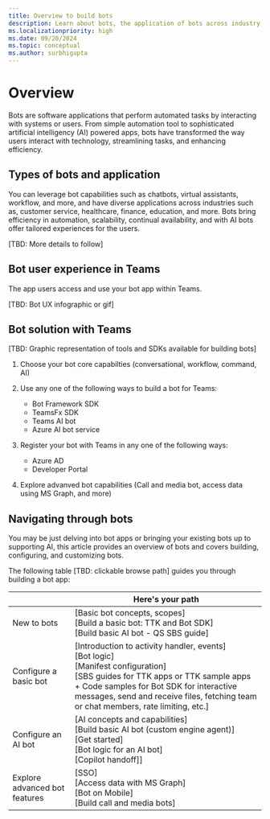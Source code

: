 ```yaml
---
title: Overview to build bots
description: Learn about bots, the application of bots across industry, build familiarity with bots in Teams environment and bot development SDKs and libraries. It offers a map through the module to help you navigate through various tasks for building a bot.
ms.localizationpriority: high
ms.date: 09/20/2024
ms.topic: conceptual
ms.author: surbhigupta
---
```


# Overview

Bots are software applications that perform automated tasks by interacting with systems or users. From simple automation tool to sophisticated artificial intelligency (AI) powered apps, bots have transformed the way users interact with technology, streamlining tasks, and enhancing efficiency.

## Types of bots and application

You can leverage bot capabilities such as chatbots, virtual assistants, workflow, and more, and have diverse applications across industries such as, customer service, healthcare, finance, education, and more. Bots bring efficiency in automation, scalability, continual availability, and with AI bots offer tailored experiences for the users.

[TBD: More details to follow]

## Bot user experience in Teams

The app users access and use your bot app within Teams.

[TBD: Bot UX infographic or gif]

## Bot solution with Teams

[TBD: Graphic representation of tools and SDKs available for building bots]

1. Choose your bot core capabilties (conversational, workflow, command, AI)
1. Use any one of the following ways to build a bot for Teams:

    * Bot Framework SDK
    * TeamsFx SDK
    * Teams AI bot
    * Azure AI bot service

1. Register your bot with Teams in any one of the following ways:

    * Azure AD
    * Developer Portal

1. Explore advanved bot capabilities (Call and media bot, access data using MS Graph, and more)

## Navigating through bots

You may be just delving into bot apps or bringing your existing bots up to supporting AI, this article provides an overview of bots and covers building, configuring, and customizing bots.

The following table [TBD: clickable browse path] guides you through building a bot app:

| | Here's your path |
| --- | --- |
| New to bots | [Basic bot concepts, scopes] <br> [Build a basic bot: TTK and Bot SDK] <br> [Build basic AI bot - QS SBS guide] |
| Configure a basic bot | [Introduction to activity handler, events] <br> [Bot logic] <br> [Manifest configuration] <br> [SBS guides for TTK apps or TTK sample apps + Code samples for Bot SDK for interactive messages, send and receive files, fetching team or chat members, rate limiting, etc.] |
| Configure an AI bot | [AI concepts and capabilities] <br> [Build basic AI bot (custom engine agent)] <br> [Get started] <br> [Bot logic for an AI bot] <br> [Copilot handoff]]
| Explore advanced bot features | [SSO] <br> [Access data with MS Graph] <br> [Bot on Mobile] <br> [Build call and media bots] |
